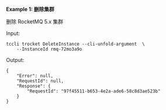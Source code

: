 **Example 1: 删除集群**

删除 RocketMQ 5.x 集群

Input: 

```
tccli trocket DeleteInstance --cli-unfold-argument  \
    --InstanceId rmq-72mo3a9o
```

Output: 
```
{
    "Error": null,
    "RequestId": null,
    "Response": {
        "RequestId": "97f45511-b653-4e2a-ade6-58c8d3ae523b"
    }
}
```

